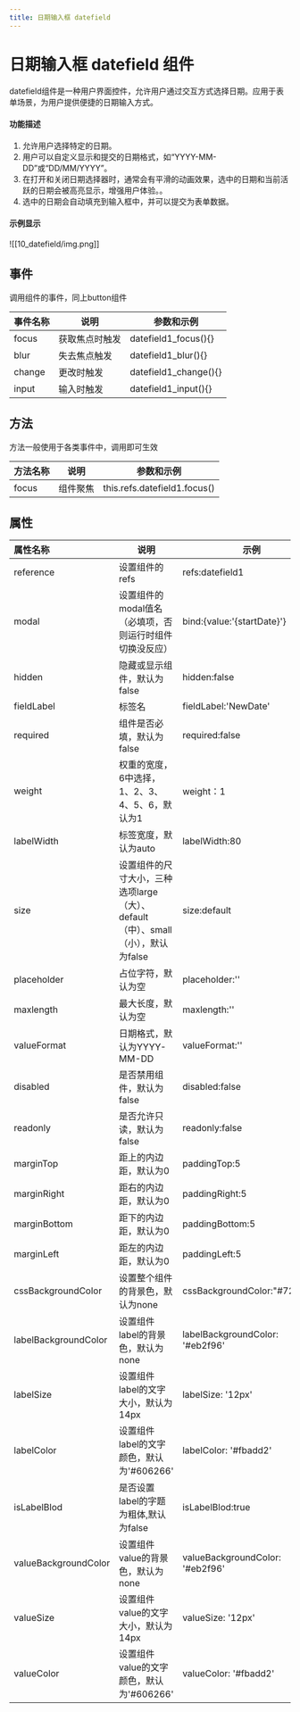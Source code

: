 ```yaml
---
title: 日期输入框 datefield
---
```

# 日期输入框 datefield 组件
datefield组件是一种用户界面控件，允许用户通过交互方式选择日期。应用于表单场景，为用户提供便捷的日期输入方式。
#### 功能描述
1. 允许用户选择特定的日期。
2. 用户可以自定义显示和提交的日期格式，如“YYYY-MM-DD”或“DD/MM/YYYY”。
3. 在打开和关闭日期选择器时，通常会有平滑的动画效果，选中的日期和当前活跃的日期会被高亮显示，增强用户体验。。
4. 选中的日期会自动填充到输入框中，并可以提交为表单数据。
#### 示例显示
![[10_datefield/img.png]]
## 事件
调用组件的事件，同上button组件

| 事件名称 | 说明      | 参数和示例                                |
|:-----|---------|--------------------------------------|
| focus    | 获取焦点时触发   | datefield1_focus(){}     |
| blur     | 失去焦点触发    | datefield1_blur(){}      |
| change   | 更改时触发     | datefield1_change(){}    |
| input    | 输入时触发     | datefield1_input(){}     |

## 方法
方法一般使用于各类事件中，调用即可生效

| 方法名称 | 说明      | 参数和示例                        |
|:-----|---------|------------------------------|
| focus  | 组件聚焦 | this.refs.datefield1.focus() |

## 属性

| 属性名称                 | 说明                                                  | 示例                              |
|:---------------------|-----------------------------------------------------|---------------------------------|
| reference            | 设置组件的refs                                           | refs:datefield1                 |
| modal                | 设置组件的modal值名（必填项，否则运行时组件切换没反应）                      | bind:{value:'{startDate}'}      |
| hidden               | 隐藏或显示组件，默认为false                                    | hidden:false                    |
| fieldLabel           | 标签名                                                 | fieldLabel:'NewDate'            |
| required             | 组件是否必填，默认为false                                     | required:false                  |
| weight               | 权重的宽度，6中选择，1、2、3、4、5、6，默认为1                         | weight：1                        |
| labelWidth           | 标签宽度，默认为auto                                        | labelWidth:80                   |
| size                 | 设置组件的尺寸大小，三种选项large（大）、default（中）、small（小），默认为false | size:default                    |
| placeholder          | 占位字符，默认为空                                           | placeholder:''               |
| maxlength            | 最大长度，默认为空                                           | maxlength:''                    |
| valueFormat          | 日期格式，默认为YYYY-MM-DD                                  | valueFormat:''                    |
| disabled             | 是否禁用组件，默认为false                                     | disabled:false                  |
| readonly             | 是否允许只读，默认为false                                     | readonly:false                  |
| marginTop            | 距上的内边距，默认为0                                         | paddingTop:5                    |
| marginRight          | 距右的内边距，默认为0                                         | paddingRight:5                  |
| marginBottom         | 距下的内边距，默认为0                                         | paddingBottom:5                 |
| marginLeft           | 距左的内边距，默认为0                                         | paddingLeft:5                   |
| cssBackgroundColor   | 设置整个组件的背景色，默认为none                                  | cssBackgroundColor:"#722ed1"    |
| labelBackgroundColor | 设置组件label的背景色，默认为none                               | labelBackgroundColor: '#eb2f96' |
| labelSize            | 设置组件label的文字大小，默认为14px                              | labelSize: '12px'               |
| labelColor           | 设置组件label的文字颜色，默认为'#606266'                         | labelColor: '#fbadd2'           |
| isLabelBlod          | 是否设置label的字题为粗体,默认为false                            | isLabelBlod:true                |
| valueBackgroundColor | 设置组件value的背景色，默认为none                               | valueBackgroundColor: '#eb2f96' |
| valueSize            | 设置组件value的文字大小，默认为14px                              | valueSize: '12px'               |
| valueColor           | 设置组件value的文字颜色，默认为'#606266'                         | valueColor: '#fbadd2'           |